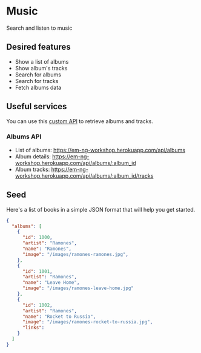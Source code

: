 # Music

Search and listen to music

## Desired features

* Show a list of albums
* Show album's tracks
* Search for albums
* Search for tracks
* Fetch albums data

## Useful services

You can use this [custom API](https://em-ng-workshop.herokuapp.com/api/albums)
to retrieve albums and tracks.

### Albums API

* List of albums: https://em-ng-workshop.herokuapp.com/api/albums
* Album details: https://em-ng-workshop.herokuapp.com/api/albums/:album_id
* Album tracks: https://em-ng-workshop.herokuapp.com/api/albums/:album_id/tracks

## Seed

Here's a list of books in a simple JSON format that will help you get started.

```json
{
  "albums": [
    {
      "id": 1000,
      "artist": "Ramones",
      "name": "Ramones",
      "image": "/images/ramones-ramones.jpg",
    },
    {
      "id": 1001,
      "artist": "Ramones",
      "name": "Leave Home",
      "image": "/images/ramones-leave-home.jpg"
    },
    {
      "id": 1002,
      "artist": "Ramones",
      "name": "Rocket to Russia",
      "image": "/images/ramones-rocket-to-russia.jpg",
      "links":
    }
  ]
}
```
